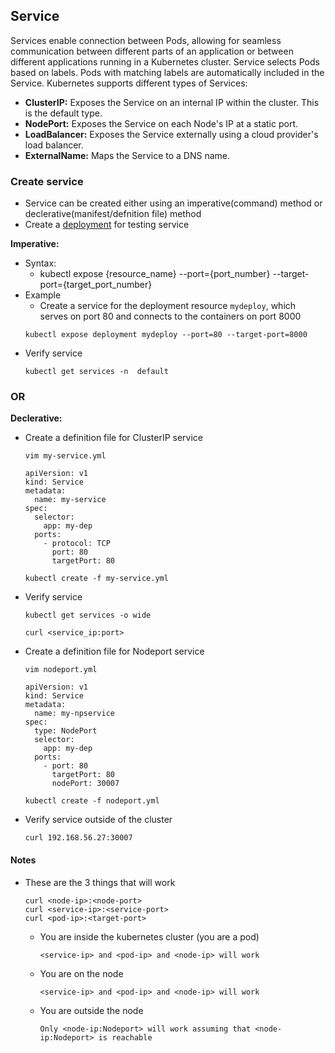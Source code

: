 ## Service
Services enable connection between Pods, allowing for seamless communication between different parts of an application or between different applications running in a Kubernetes cluster. Service selects Pods based on labels. Pods with matching labels are automatically included in the Service. Kubernetes supports different types of Services:
- **ClusterIP:** Exposes the Service on an internal IP within the cluster. This is the default type.
- **NodePort:** Exposes the Service on each Node's IP at a static port.
- **LoadBalancer:** Exposes the Service externally using a cloud provider's load balancer.
- **ExternalName:** Maps the Service to a DNS name.
### Create service
- Service can be created either using an imperative(command) method or declerative(manifest/defnition file) method
- Create a [deployment](./Deployment.md) for testing service

**Imperative:**
- Syntax:
  - kubectl expose {resource_name} --port={port_number} --target-port={target_port_number}
- Example
  - Create a service for the deployment resource `mydeploy`, which serves on port 80 and connects to the containers on port 8000
  ```
  kubectl expose deployment mydeploy --port=80 --target-port=8000
  ```
- Verify service
  ```
  kubectl get services -n  default
  ```
### OR
**Declerative:**
- Create a definition file for ClusterIP service
  ```
  vim my-service.yml
  ```
  ```
  apiVersion: v1
  kind: Service
  metadata:
    name: my-service
  spec:
    selector:
      app: my-dep
    ports:
      - protocol: TCP
        port: 80
        targetPort: 80
  ```
  ```
  kubectl create -f my-service.yml
- Verify service
  ```
  kubectl get services -o wide
  ```
  ```
  curl <service_ip:port>
  ```
- Create a definition file for Nodeport service
  ```
  vim nodeport.yml
  ```
  ```
  apiVersion: v1
  kind: Service
  metadata:
    name: my-npservice
  spec:
    type: NodePort
    selector:
      app: my-dep
    ports:
      - port: 80
        targetPort: 80
        nodePort: 30007
  ```
  ```
  kubectl create -f nodeport.yml
  ```
- Verify service outside of the cluster
  ```
  curl 192.168.56.27:30007
  ```
#### Notes
- These are the 3 things that will work
  ```
  curl <node-ip>:<node-port>
  curl <service-ip>:<service-port>
  curl <pod-ip>:<target-port>
  ```
  - You are inside the kubernetes cluster (you are a pod)
    ```
    <service-ip> and <pod-ip> and <node-ip> will work
    ```
  - You are on the node
    ```
    <service-ip> and <pod-ip> and <node-ip> will work
    ```
  - You are outside the node
    ```
    Only <node-ip:Nodeport> will work assuming that <node-ip:Nodeport> is reachable
    ```
